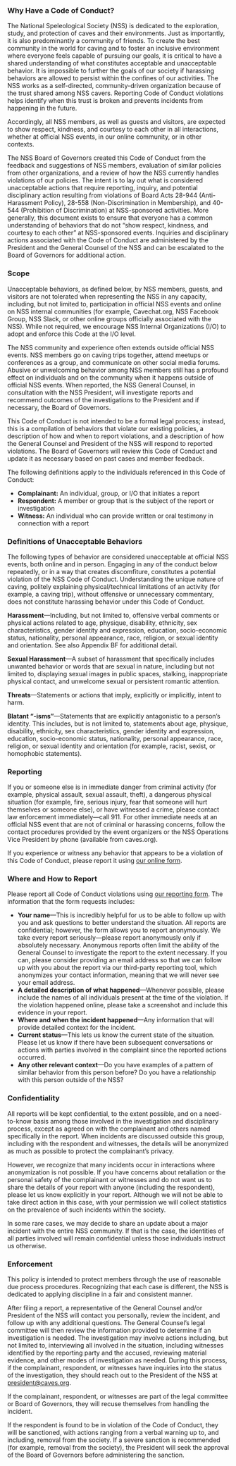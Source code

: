 ### Why Have a Code of Conduct?

The National Speleological Society (NSS) is dedicated to the exploration, study, and protection of caves and their environments. Just as importantly, it is also predominantly a community of friends. To create the best community in the world for caving and to foster an inclusive environment where everyone feels capable of pursuing our goals, it is critical to have a shared understanding of what constitutes acceptable and unacceptable behavior. It is impossible to further the goals of our society if harassing behaviors are allowed to persist within the confines of our activities. The NSS works as a self-directed, community-driven organization because of the trust shared among NSS cavers. Reporting Code of Conduct violations helps identify when this trust is broken and prevents incidents from happening in the future. 

Accordingly, all NSS members, as well as guests and visitors, are expected to show respect, kindness, and courtesy to each other in all interactions, whether at official NSS events, in our online community, or in other contexts. 

The NSS Board of Governors created this Code of Conduct from the feedback and suggestions of NSS members, evaluation of similar policies from other organizations, and a review of how the NSS currently handles violations of our policies. The intent is to lay out what is considered unacceptable actions that require reporting, inquiry, and potential disciplinary action resulting from violations of Board Acts 28-944 (Anti-Harassment Policy), 28-558 (Non-Discrimination in Membership), and 40-544 (Prohibition of Discrimination) at NSS-sponsored activities. More generally, this document exists to ensure that everyone has a common understanding of behaviors that do not “show respect, kindness, and courtesy to each other” at NSS-sponsored events. Inquiries and disciplinary actions associated with the Code of Conduct are administered by the President and the General Counsel of the NSS and can be escalated to the Board of Governors for additional action. 

### Scope

Unacceptable behaviors, as defined below, by NSS members, guests, and visitors are not tolerated when representing the NSS in any capacity, including, but not limited to, participation in official NSS events and online on NSS internal communities (for example, Cavechat.org, NSS Facebook Group, NSS Slack, or other online groups officially associated with the NSS). While not required, we encourage NSS Internal Organizations (I/O) to adopt and enforce this Code at the I/O level. 

The NSS community and experience often extends outside official NSS events. NSS members go on caving trips together, attend meetups or conferences as a group, and communicate on other social media forums. Abusive or unwelcoming behavior among NSS members still has a profound effect on individuals and on the community when it happens outside of official NSS events. When reported, the NSS General Counsel, in consultation with the NSS President, will investigate reports and recommend outcomes of the investigations to the President and if necessary, the Board of Governors. 

This Code of Conduct is not intended to be a formal legal process; instead, this is a compilation of behaviors that violate our existing policies, a description of how and when to report violations, and a description of how the General Counsel and President of the NSS will respond to reported violations. The Board of Governors will review this Code of Conduct and update it as necessary based on past cases and member feedback. 

The following definitions apply to the individuals referenced in this Code of Conduct: 

- **Complainant:** An individual, group, or I/O that initiates a report
- **Respondent:** A member or group that is the subject of the report or investigation
- **Witness:** An individual who can provide written or oral testimony in connection with a report

### Definitions of Unacceptable Behaviors

The following types of behavior are considered unacceptable at official NSS events, both online and in person. Engaging in any of the conduct below repeatedly, or in a way that creates discomfiture, constitutes a potential violation of the NSS Code of Conduct. Understanding the unique nature of caving, politely explaining physical/technical limitations of an activity (for example, a caving trip), without offensive or unnecessary commentary, does not constitute harassing behavior under this Code of Conduct. 

**Harassment**—Including, but not limited to, offensive verbal comments or physical actions related to age, physique, disability, ethnicity, sex characteristics, gender identity and expression, education, socio-economic status, nationality, personal appearance, race, religion, or sexual identity and orientation. See also Appendix BF for additional detail.

**Sexual Harassment**—A subset of harassment that specifically includes unwanted behavior or words that are sexual in nature, including but not limited to, displaying sexual images in public spaces, stalking, inappropriate physical contact, and unwelcome sexual or persistent romantic attention. 

**Threats**—Statements or actions that imply, explicitly or implicitly, intent to harm.

**Blatant “-isms”**—Statements that are explicitly antagonistic to a person’s identity. This includes, but is not limited to, statements about age, physique, disability, ethnicity, sex characteristics, gender identity and expression, education, socio-economic status, nationality, personal appearance, race, religion, or sexual identity and orientation (for example, racist, sexist, or homophobic statements). 

### Reporting

If you or someone else is in immediate danger from criminal activity (for example, physical assault, sexual assault, theft), a dangerous physical situation (for example, fire, serious injury, fear that someone will hurt themselves or someone else), or have witnessed a crime, please contact law enforcement immediately—call 911. For other immediate needs at an official NSS event that are not of criminal or harassing concerns, follow the contact procedures provided by the event organizers or the NSS Operations Vice President by phone (available from caves.org). 

If you experience or witness any behavior that appears to be a violation of this Code of Conduct, please report it using [our online form](https://docs.google.com/forms/d/e/1FAIpQLSeTkDWeqpmSKYF2jK9C7uTwqPeh3AR1LCn6qgznyEE71-Fo5w/viewform?vc=0&c=0&w=1). 

### Where and How to Report 

Please report all Code of Conduct violations using [our reporting form](https://docs.google.com/forms/d/e/1FAIpQLSeTkDWeqpmSKYF2jK9C7uTwqPeh3AR1LCn6qgznyEE71-Fo5w/viewform?vc=0&c=0&w=1). The information that the form requests includes: 

- **Your name**—This is incredibly helpful for us to be able to follow up with you and ask questions to better understand the situation. All reports are confidential; however, the form allows you to report anonymously. We take every report seriously—please report anonymously only if absolutely necessary. Anonymous reports often limit the ability of the General Counsel to investigate the report to the extent necessary. If you can, please consider providing an email address so that we can follow up with you about the report via our third-party reporting tool, which anonymizes your contact information, meaning that we will never see your email address.
- **A detailed description of what happened**—Whenever possible, please include the names of all individuals present at the time of the violation. If the violation happened online, please take a screenshot and include this evidence in your report.
- **Where and when the incident happened**—Any information that will provide detailed context for the incident.
- **Current status**—This lets us know the current state of the situation. Please let us know if there have been subsequent conversations or actions with parties involved in the complaint since the reported actions occurred.
- **Any other relevant context**—Do you have examples of a pattern of similar behavior from this person before? Do you have a relationship with this person outside of the NSS?

### Confidentiality

All reports will be kept confidential, to the extent possible, and on a need-to-know basis among those involved in the investigation and disciplinary process, except as agreed on with the complainant and others named specifically in the report. When incidents are discussed outside this group, including with the respondent and witnesses, the details will be anonymized as much as possible to protect the complainant’s privacy. 

However, we recognize that many incidents occur in interactions where anonymization is not possible. If you have concerns about retaliation or the personal safety of the complainant or witnesses and do not want us to share the details of your report with anyone (including the respondent), please let us know explicitly in your report. Although we will not be able to take direct action in this case, with your permission we will collect statistics on the prevalence of such incidents within the society. 

In some rare cases, we may decide to share an update about a major incident with the entire NSS community. If that is the case, the identities of all parties involved will remain confidential unless those individuals instruct us otherwise. 

### Enforcement

This policy is intended to protect members through the use of reasonable due process procedures. Recognizing that each case is different, the NSS is dedicated to applying discipline in a fair and consistent manner. 

After filing a report, a representative of the General Counsel and/or President of the NSS will contact you personally, review the incident, and follow up with any additional questions. The General Counsel’s legal committee will then review the information provided to determine if an investigation is needed. The investigation may involve actions including, but not limited to, interviewing all involved in the situation, including witnesses identified by the reporting party and the accused, reviewing material evidence, and other modes of investigation as needed. During this process, if the complainant, respondent, or witnesses have inquiries into the status of the investigation, they should reach out to the President of the NSS at president@caves.org.

If the complainant, respondent, or witnesses are part of the legal committee or Board of Governors, they will recuse themselves from handling the incident. 

If the respondent is found to be in violation of the Code of Conduct, they will be sanctioned, with actions ranging from a verbal warning up to, and including, removal from the society. If a severe sanction is recommended (for example, removal from the society), the President will seek the approval of the Board of Governors before administering the sanction. 

